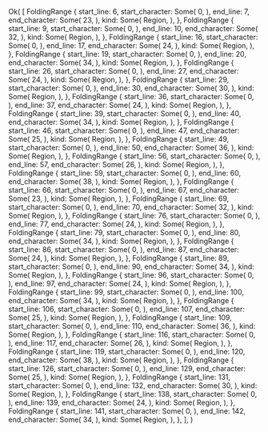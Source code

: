 Ok(
    [
        FoldingRange {
            start_line: 6,
            start_character: Some(
                0,
            ),
            end_line: 7,
            end_character: Some(
                23,
            ),
            kind: Some(
                Region,
            ),
        },
        FoldingRange {
            start_line: 9,
            start_character: Some(
                0,
            ),
            end_line: 10,
            end_character: Some(
                32,
            ),
            kind: Some(
                Region,
            ),
        },
        FoldingRange {
            start_line: 16,
            start_character: Some(
                0,
            ),
            end_line: 17,
            end_character: Some(
                24,
            ),
            kind: Some(
                Region,
            ),
        },
        FoldingRange {
            start_line: 19,
            start_character: Some(
                0,
            ),
            end_line: 20,
            end_character: Some(
                34,
            ),
            kind: Some(
                Region,
            ),
        },
        FoldingRange {
            start_line: 26,
            start_character: Some(
                0,
            ),
            end_line: 27,
            end_character: Some(
                24,
            ),
            kind: Some(
                Region,
            ),
        },
        FoldingRange {
            start_line: 29,
            start_character: Some(
                0,
            ),
            end_line: 30,
            end_character: Some(
                30,
            ),
            kind: Some(
                Region,
            ),
        },
        FoldingRange {
            start_line: 36,
            start_character: Some(
                0,
            ),
            end_line: 37,
            end_character: Some(
                24,
            ),
            kind: Some(
                Region,
            ),
        },
        FoldingRange {
            start_line: 39,
            start_character: Some(
                0,
            ),
            end_line: 40,
            end_character: Some(
                34,
            ),
            kind: Some(
                Region,
            ),
        },
        FoldingRange {
            start_line: 46,
            start_character: Some(
                0,
            ),
            end_line: 47,
            end_character: Some(
                25,
            ),
            kind: Some(
                Region,
            ),
        },
        FoldingRange {
            start_line: 49,
            start_character: Some(
                0,
            ),
            end_line: 50,
            end_character: Some(
                36,
            ),
            kind: Some(
                Region,
            ),
        },
        FoldingRange {
            start_line: 56,
            start_character: Some(
                0,
            ),
            end_line: 57,
            end_character: Some(
                26,
            ),
            kind: Some(
                Region,
            ),
        },
        FoldingRange {
            start_line: 59,
            start_character: Some(
                0,
            ),
            end_line: 60,
            end_character: Some(
                38,
            ),
            kind: Some(
                Region,
            ),
        },
        FoldingRange {
            start_line: 66,
            start_character: Some(
                0,
            ),
            end_line: 67,
            end_character: Some(
                23,
            ),
            kind: Some(
                Region,
            ),
        },
        FoldingRange {
            start_line: 69,
            start_character: Some(
                0,
            ),
            end_line: 70,
            end_character: Some(
                32,
            ),
            kind: Some(
                Region,
            ),
        },
        FoldingRange {
            start_line: 76,
            start_character: Some(
                0,
            ),
            end_line: 77,
            end_character: Some(
                24,
            ),
            kind: Some(
                Region,
            ),
        },
        FoldingRange {
            start_line: 79,
            start_character: Some(
                0,
            ),
            end_line: 80,
            end_character: Some(
                34,
            ),
            kind: Some(
                Region,
            ),
        },
        FoldingRange {
            start_line: 86,
            start_character: Some(
                0,
            ),
            end_line: 87,
            end_character: Some(
                24,
            ),
            kind: Some(
                Region,
            ),
        },
        FoldingRange {
            start_line: 89,
            start_character: Some(
                0,
            ),
            end_line: 90,
            end_character: Some(
                34,
            ),
            kind: Some(
                Region,
            ),
        },
        FoldingRange {
            start_line: 96,
            start_character: Some(
                0,
            ),
            end_line: 97,
            end_character: Some(
                24,
            ),
            kind: Some(
                Region,
            ),
        },
        FoldingRange {
            start_line: 99,
            start_character: Some(
                0,
            ),
            end_line: 100,
            end_character: Some(
                34,
            ),
            kind: Some(
                Region,
            ),
        },
        FoldingRange {
            start_line: 106,
            start_character: Some(
                0,
            ),
            end_line: 107,
            end_character: Some(
                25,
            ),
            kind: Some(
                Region,
            ),
        },
        FoldingRange {
            start_line: 109,
            start_character: Some(
                0,
            ),
            end_line: 110,
            end_character: Some(
                36,
            ),
            kind: Some(
                Region,
            ),
        },
        FoldingRange {
            start_line: 116,
            start_character: Some(
                0,
            ),
            end_line: 117,
            end_character: Some(
                26,
            ),
            kind: Some(
                Region,
            ),
        },
        FoldingRange {
            start_line: 119,
            start_character: Some(
                0,
            ),
            end_line: 120,
            end_character: Some(
                38,
            ),
            kind: Some(
                Region,
            ),
        },
        FoldingRange {
            start_line: 126,
            start_character: Some(
                0,
            ),
            end_line: 129,
            end_character: Some(
                25,
            ),
            kind: Some(
                Region,
            ),
        },
        FoldingRange {
            start_line: 131,
            start_character: Some(
                0,
            ),
            end_line: 132,
            end_character: Some(
                30,
            ),
            kind: Some(
                Region,
            ),
        },
        FoldingRange {
            start_line: 138,
            start_character: Some(
                0,
            ),
            end_line: 139,
            end_character: Some(
                24,
            ),
            kind: Some(
                Region,
            ),
        },
        FoldingRange {
            start_line: 141,
            start_character: Some(
                0,
            ),
            end_line: 142,
            end_character: Some(
                34,
            ),
            kind: Some(
                Region,
            ),
        },
    ],
)